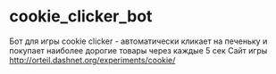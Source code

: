 # cookie_clicker_bot
Бот для игры cookie clicker - автоматически кликает на печеньку и покупает наиболее дорогие товары через каждые 5 сек
Сайт игры http://orteil.dashnet.org/experiments/cookie/
